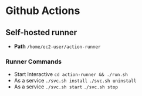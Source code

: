 # Github Actions




## Self-hosted runner

- **Path** ```/home/ec2-user/action-runner```

### Runner Commands
- Start Interactive ```cd action-runner && ./run.sh```
- As a service ```./svc.sh install``` ```./svc.sh uninstall```
- As a service ```./svc.sh start``` ```./svc.sh stop```